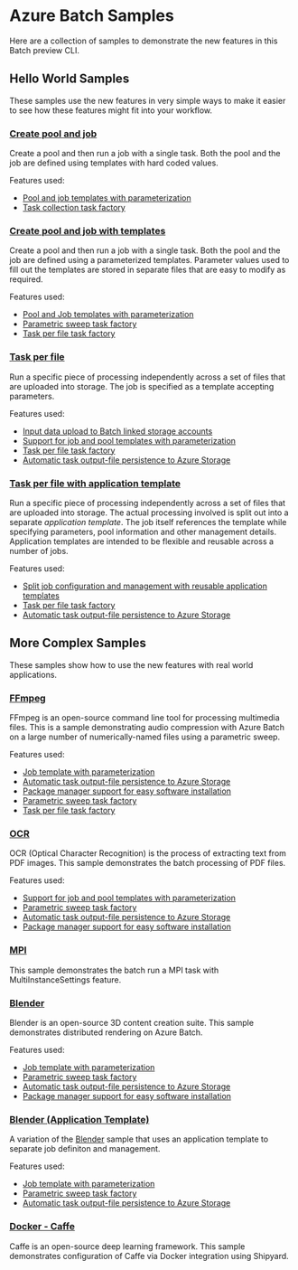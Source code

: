 # Azure Batch Samples

Here are a collection of samples to demonstrate the new features in this Batch preview CLI.

## Hello World Samples

These samples use the new features in very simple ways to make it easier to see how these features might fit into your workflow.

### [Create pool and job](hello-world/create-pool-and-job)

Create a pool and then run a job with a single task. Both the pool and the job are defined using templates with hard coded values. 

Features used:

* [Pool and job templates with parameterization](../templates.md)
* [Task collection task factory](../taskFactories.md#task-collection)


### [Create pool and job with templates](hello-world/create-pool-and-job-with-templates)

Create a pool and then run a job with a single task. Both the pool and the job are defined using a parameterized templates. Parameter values used to fill out the templates are stored in separate files that are easy to modify as required.  

Features used:

* [Pool and Job templates with parameterization](../templates.md)
* [Parametric sweep task factory](../taskFactories.md#parametric-sweep)
* [Task per file task factory](../taskFactories.md#task-per-file)


### [Task per file](hello-world/task-per-file)

Run a specific piece of processing independently across a set of files that are uploaded into storage. The job is specified as a template accepting parameters.

Features used:

* [Input data upload to Batch linked storage accounts](../inputFiles.md#input-file-upload)
* [Support for job and pool templates with parameterization](../templates.md)
* [Task per file task factory](../taskFactories.md#task-per-file)
* [Automatic task output-file persistence to Azure Storage](../outputFiles.md)

### [Task per file with application template](hello-world/task-per-file-with-app-template)

Run a specific piece of processing independently across a set of files that are uploaded into storage. The actual processing involved is split out into a separate *application template*. The job itself references the template while specifying parameters, pool information and other management details. Application templates are intended to be flexible and reusable across a number of jobs.

Features used:

* [Split job configuration and management with reusable application templates](../application-templates.md)
* [Task per file task factory](../taskFactories.md#task-per-file)
* [Automatic task output-file persistence to Azure Storage](../outputFiles.md)


## More Complex Samples

These samples show how to use the new features with real world applications.

### [FFmpeg](ffmpeg)

FFmpeg is an open-source command line tool for processing multimedia files. This is a sample demonstrating audio compression with Azure Batch on a large number of numerically-named files using a parametric sweep.

Features used:

* [Job template with parameterization](../templates.md)
* [Automatic task output-file persistence to Azure Storage](../outputFiles.md)
* [Package manager support for easy software installation](../packages.md)
* [Parametric sweep task factory](../taskFactories.md#parametric-sweep)
* [Task per file task factory](../taskFactories.md#task-per-file)

### [OCR](ocr)

OCR (Optical Character Recognition) is the process of extracting text from PDF images. This sample demonstrates the batch processing of PDF files.

Features used:

* [Support for job and pool templates with parameterization](../templates.md)
* [Parametric sweep task factory](../taskFactories.md#parametric-sweep)
* [Automatic task output-file persistence to Azure Storage](../outputFiles.md)
* [Package manager support for easy software installation](../packages.md)

### [MPI](mpi)

This sample demonstrates the batch run a MPI task with MultiInstanceSettings feature.

### [Blender](blender)

Blender is an open-source 3D content creation suite. This sample demonstrates distributed rendering on Azure Batch.  

Features used:

* [Job template with parameterization](../templates.md)
* [Parametric sweep task factory](../taskFactories.md#parametric-sweep)
* [Automatic task output-file persistence to Azure Storage](../outputFiles.md)
* [Package manager support for easy software installation](../packages.md)

### [Blender (Application Template)](blender-appTemplate) 

A variation of the [Blender](blender) sample that uses an application template to separate job definiton and management.

Features used:

* [Job template with parameterization](../templates.md)
* [Parametric sweep task factory](../taskFactories.md#parametric-sweep)
* [Automatic task output-file persistence to Azure Storage](../outputFiles.md)

### [Docker - Caffe](docker)

Caffe is an open-source deep learning framework. This sample demonstrates configuration of Caffe via Docker integration using Shipyard.


